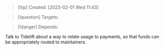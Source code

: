 
>[!tip] Created: [2023-02-01 Wed 11:43]

>[!question] Targets: 

>[!danger] Depends: 

Talk to Tidelift about a way to relate usage to payments, so that funds can be appropriately routed to maintainers.